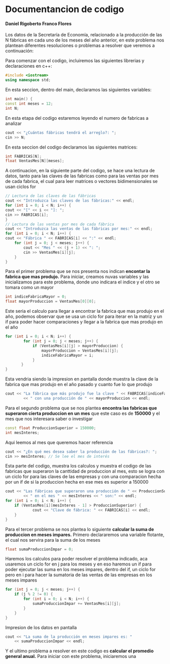 # Documentancion de codigo

#### Daniel Rigoberto Franco Flores 

Los datos de la Secretaría de Economía, relacionado a la producción de las N fábricas en cada uno de los meses del año anterior, en este problema nos plantean diferentes resoluciones o problemas a resolver que veremos a continuación:

Para comenzar con el codigo, incluiremos las siguientes librerias y declaraciones en c++:
```cpp
#include <iostream>
using namespace std;
```
En esta seccion, dentro del main, declaramos las siguientes variables:
```cpp
int main() { 
const int meses = 12;  
int N; 
```
En esta etapa del codigo estaremos leyendo el numero de fabricas a analizar
```cpp
cout << "¿Cuántas fábricas tendrá el arreglo?: "; 
cin >> N; 
```
En esta seccion del codigo declaramos las siguientes matrices:
```cpp
int FABRICAS[N]; 
float VentasMes[N][meses];
 ```
 
 A continuacion, en la siguiente parte del codigo, se hace una lectura de datos, tanto para las claves de las fabricas como para las ventas por mes de cada fabrica, el cual para leer matrices o vectores bidimensionales se usan ciclos for
```cpp
// Lectura de las claves de las fábricas 
cout << "Introduzca las claves de las fábricas:" << endl; 
for (int i = 0; i < N; i++) { 
cout << "[" << i << "]: "; 
cin >> FABRICAS[i]; 
}
// Lectura de las ventas por mes de cada fábrica
cout << "Introduzca las ventas de las fábricas por mes:" << endl; 
for (int i = 0; i < N; i++) { 
cout << "Fábrica " << FABRICAS[i] << ":" << endl; 
	for (int j = 0; j < meses; j++) { 
		cout << "Mes " << (j + 1) << ": "; 
		cin >> VentasMes[i][j]; 
	} 
}
 ```
 
 Para el primer problema que se nos presenta nos indican **encontar la fabrica que mas produjo.**
 Para iniciar, creamos nuvas variables y las inicializamos para este problema, donde uno indicara el indice y el otro se tomara como un mayor
 ```cpp
int indiceFabricaMayor = 0;
float mayorProduccion = VentasMes[0][0];
 ```
 
Este seria el calculo para llegar a encontrar la fabrica que mas produjo en el año, podemos observar que se usa un ciclo for para iterar en la matriz y un if para poder hacer comparaciones y llegar a la fabrica que mas produjo en el año
 ```cpp
 for (int i = 0; i < N; i++) {
		 for (int j = 0; j < meses; j++) {
			 if (VentasMes[i][j] > mayorProduccion) {
				 mayorProduccion = VentasMes[i][j];
				 indiceFabricaMayor = i;
			 }
		}
}
```

Esta vendria siendo la impresion en pantalla donde muestra la clave de la fabrica que mas produjo en el año pasado y cuanto fue lo que produjo
 ```cpp
 cout << "La fábrica que más produjo fue la clave " << FABRICAS[indiceFabricaMayor]
		 << " con una producción de " << mayorProduccion << endl;
 ```

Para el segundo problema que se nos plantea **encontra las fabricas que superaron cierta produccion en un mes** que este caso es de **150000** y el mes que nos interesara saber o investigar
 ```cpp
 const float ProduccionSuperior = 150000;
 int mesInteres;
 ```
 
Aqui leemos al mes que queremos hacer referencia
 ```cpp
cout << "¿En qué mes desea saber la producción de las fábricas?: ";
cin >> mesInteres; // Se lee el mes de interés
 ```

Esta parte del codigo, muestra los calculos y muestra el codigo de las fabricas que superaron la canttidad de produccion al mes, esto se logra con un ciclo for para las claves de las empresas y con una comparacion hecha por un if de si la produccion hecha en ese mes es superior a 150000
```cpp
cout << "Las fábricas que superaron una producción de " << ProduccionSuperior
		<< " en el mes " << mesInteres << " son:" << endl;
for (int i = 0; i < N; i++) {
	if (VentasMes[i][mesInteres - 1] > ProduccionSuperior) {
			cout << "Clave de fábrica: " << FABRICAS[i] << endl;
	}
}
```

Para el tercer problema se nos plantea lo siguiente **calcular la suma de produccion en meses impares.**
Primero declararemos una variable flotante, el cual nos servira para la suma de los meses
```cpp
float sumaProduccionImpar = 0;
```
Haremos los calculos para poder resolver el problema indicado, aca usaremos un ciclo for en j para los meses y  en eso haremos un if para poder ejecutar las suma en los meses impares, dentro del if, un ciclo for pero en i para hacer la sumatoria de las ventas de las empresas en los meses impares 
```cpp
for (int j = 0; j < meses; j++) {
	if (j % 2 != 0) { 
		for (int i = 0; i < N; i++) {
			sumaProduccionImpar += VentasMes[i][j]; 
		}
	}
}
```
Impresion de los datos en pantalla
```cpp
cout << "La suma de la producción en meses impares es: " 
	<< sumaProduccionImpar << endl;
```	

Y el ultimo problema a resolver en este codigo es **calcular el promedio general anual.**
Para iniciar con este problema, iniciaremos una
	

<!--stackedit_data:
eyJoaXN0b3J5IjpbNzc4MDg0MjMyLC02ODU1NDY3MzcsLTEyMz
E0MDA4MTUsLTEzMjY3NTY4MDMsLTY3OTE4OTEyMiwtMjgwMDY3
NDc1LC0xNjI4OTE5Mzg3LC03MjMyOTg3NTIsLTE0MjY4MTU5MT
UsLTE5NTExMjM4MjYsLTk1ODM3MzkwLC0xMDY4OTQyODAsLTE3
NDYwMjkyNiwtMjA4ODc0NjYxMiwyNjM4MzY5MDksNDcwODI1MD
czLC0zMzI0NTUzNjNdfQ==
-->